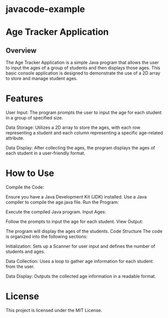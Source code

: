 # javacode-example
# Age Tracker Application
## Overview
The Age Tracker Application is a simple Java program that allows the user to input the ages of a group of students and then displays those ages. This basic console application is designed to demonstrate the use of a 2D array to store and manage student ages.

# Features
User Input: The program prompts the user to input the age for each student in a group of specified size.

Data Storage: Utilizes a 2D array to store the ages, with each row representing a student and each column representing a specific age-related attribute.

Data Display: After collecting the ages, the program displays the ages of each student in a user-friendly format.

# How to Use
Compile the Code:

Ensure you have a Java Development Kit (JDK) installed.
Use a Java compiler to compile the age.java file.
Run the Program:

Execute the compiled Java program.
Input Ages:

Follow the prompts to input the age for each student.
View Output:

The program will display the ages of the students.
Code Structure
The code is organized into the following sections:

Initialization: Sets up a Scanner for user input and defines the number of students and ages.

Data Collection: Uses a loop to gather age information for each student from the user.

Data Display: Outputs the collected age information in a readable format.


# License
This project is licensed under the MIT License.


